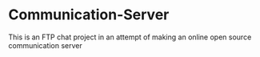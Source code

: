 # Communication-Server
This is an FTP chat project in an attempt of making an online open source communication server
